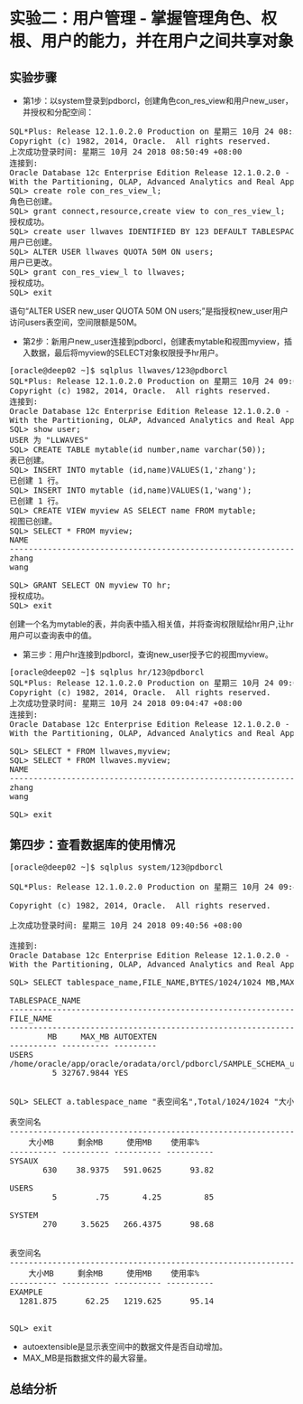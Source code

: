 # 实验二：用户管理 - 掌握管理角色、权根、用户的能力，并在用户之间共享对象
## 实验步骤
* 第1步：以system登录到pdborcl，创建角色con_res_view和用户new_user，并授权和分配空间：
<pre>
SQL*Plus: Release 12.1.0.2.0 Production on 星期三 10月 24 08:51:07 2018
Copyright (c) 1982, 2014, Oracle.  All rights reserved.
上次成功登录时间: 星期三 10月 24 2018 08:50:49 +08:00
连接到:
Oracle Database 12c Enterprise Edition Release 12.1.0.2.0 - 64bit Production
With the Partitioning, OLAP, Advanced Analytics and Real Application Testing options                                                           
SQL> create role con_res_view_l;
角色已创建。
SQL> grant connect,resource,create view to con_res_view_l;
授权成功。
SQL> create user llwaves IDENTIFIED BY 123 DEFAULT TABLESPACE users TEMPORARY TABLESPACE temp;
用户已创建。
SQL> ALTER USER llwaves QUOTA 50M ON users;
用户已更改。
SQL> grant con_res_view_l to llwaves;
授权成功。
SQL> exit
</pre>
语句“ALTER USER new_user QUOTA 50M ON users;”是指授权new_user用户访问users表空间，空间限额是50M。
* 第2步：新用户new_user连接到pdborcl，创建表mytable和视图myview，插入数据，最后将myview的SELECT对象权限授予hr用户。
<pre>
[oracle@deep02 ~]$ sqlplus llwaves/123@pdborcl
SQL*Plus: Release 12.1.0.2.0 Production on 星期三 10月 24 09:01:02 2018
Copyright (c) 1982, 2014, Oracle.  All rights reserved.
连接到:
Oracle Database 12c Enterprise Edition Release 12.1.0.2.0 - 64bit Production
With the Partitioning, OLAP, Advanced Analytics and Real Application Testing options
SQL> show user;
USER 为 "LLWAVES"
SQL> CREATE TABLE mytable(id number,name varchar(50));
表已创建。
SQL> INSERT INTO mytable (id,name)VALUES(1,'zhang');
已创建 1 行。
SQL> INSERT INTO mytable (id,name)VALUES(1,'wang');
已创建 1 行。
SQL> CREATE VIEW myview AS SELECT name FROM mytable;
视图已创建。
SQL> SELECT * FROM myview;
NAME
--------------------------------------------------------------------------------
zhang
wang

SQL> GRANT SELECT ON myview TO hr;
授权成功。
SQL> exit
</pre>
创建一个名为mytable的表，并向表中插入相关值，并将查询权限赋给hr用户,让hr用户可以查询表中的值。
* 第三步：用户hr连接到pdborcl，查询new_user授予它的视图myview。
<pre>
[oracle@deep02 ~]$ sqlplus hr/123@pdborcl
SQL*Plus: Release 12.1.0.2.0 Production on 星期三 10月 24 09:05:18 2018
Copyright (c) 1982, 2014, Oracle.  All rights reserved.
上次成功登录时间: 星期三 10月 24 2018 09:04:47 +08:00
连接到:
Oracle Database 12c Enterprise Edition Release 12.1.0.2.0 - 64bit Production
With the Partitioning, OLAP, Advanced Analytics and Real Application Testing options

SQL> SELECT * FROM llwaves,myview;
SQL> SELECT * FROM llwaves.myview;
NAME
--------------------------------------------------------------------------------
zhang
wang

SQL> exit
</pre>
## 第四步：查看数据库的使用情况
<pre>
[oracle@deep02 ~]$ sqlplus system/123@pdborcl

SQL*Plus: Release 12.1.0.2.0 Production on 星期三 10月 24 09:41:12 2018

Copyright (c) 1982, 2014, Oracle.  All rights reserved.

上次成功登录时间: 星期三 10月 24 2018 09:40:56 +08:00

连接到:
Oracle Database 12c Enterprise Edition Release 12.1.0.2.0 - 64bit Production
With the Partitioning, OLAP, Advanced Analytics and Real Application Testing options

SQL> SELECT tablespace_name,FILE_NAME,BYTES/1024/1024 MB,MAXBYTES/1024/1024 MAX_MB,autoextensible FROM dba_data_files  WHERE  tablespace_name='USERS ';

TABLESPACE_NAME
--------------------------------------------------------------------------------
FILE_NAME
--------------------------------------------------------------------------------
        MB     MAX_MB AUTOEXTEN
---------- ---------- ---------
USERS
/home/oracle/app/oracle/oradata/orcl/pdborcl/SAMPLE_SCHEMA_users01.dbf
         5 32767.9844 YES


SQL> SELECT a.tablespace_name "表空间名",Total/1024/1024 "大小MB",free/1024/1024 "剩余MB",( total - free )/1024/1024 "使用MB",Round(( total - free ) / total,4)* 100 "使用率%" from (SELECT tablespace_name,Sum(bytes)free FROM   dba_free_space group  BY tablespace_name)a,(SELECT tablespace_name,Sum( bytes)total FROM dba_data_files group  BY tablespace_name)b where  a.tablespace_name = b.tablespace_name;

表空间名
--------------------------------------------------------------------------------
    大小MB     剩余MB     使用MB    使用率%
---------- ---------- ---------- ----------
SYSAUX
       630    38.9375   591.0625      93.82

USERS
         5        .75       4.25         85

SYSTEM
       270     3.5625   266.4375      98.68


表空间名
--------------------------------------------------------------------------------
    大小MB     剩余MB     使用MB    使用率%
---------- ---------- ---------- ----------
EXAMPLE
  1281.875      62.25   1219.625      95.14


SQL> exit
</pre>
* autoextensible是显示表空间中的数据文件是否自动增加。
* MAX_MB是指数据文件的最大容量。
## 总结分析
